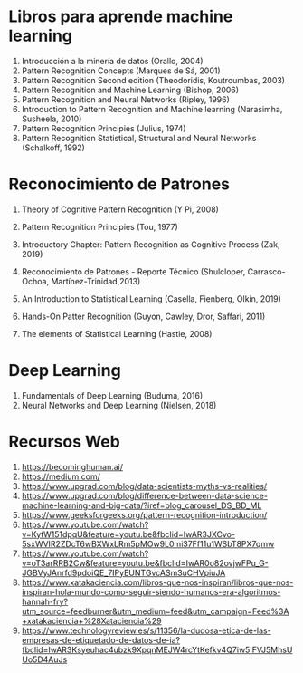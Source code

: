 # Libros para aprende machine learning
1. Introducción a la minería de datos (Orallo, 2004)
2. Pattern Recognition Concepts (Marques de Sá, 2001)
3. Pattern Recognition Second edition (Theodoridis, Koutroumbas, 2003)
4. Pattern Recognition and Machine Learning (Bishop, 2006)
5. Pattern Recognition and Neural Networks (Ripley, 1996)
6. Introduction to Pattern Recognition and Machine learning (Narasimha, Susheela, 2010)
7. Pattern Recognition Principies (Julius, 1974)
8. Pattern Recognition Statistical, Structural and Neural Networks (Schalkoff, 1992)

# Reconocimiento de Patrones
1. Theory of Cognitive Pattern Recognition (Y Pi, 2008)
2. Pattern Recognition Principies (Tou, 1977)
3. Introductory Chapter: Pattern Recognition as Cognitive Process (Zak, 2019)
4. Reconocimiento de Patrones - Reporte Técnico (Shulcloper, Carrasco-Ochoa, Martínez-Trinidad,2013)
5. An Introduction to Statistical Learning (Casella, Fienberg, Olkin, 2019)
6. Hands-On Patter Recognition (Guyon, Cawley, Dror, Saffari, 2011)


11. The elements of Statistical Learning (Hastie, 2008)

# Deep Learning
1. Fundamentals of Deep Learning (Buduma, 2016)
2. Neural Networks and Deep Learning (Nielsen, 2018)

# Recursos Web
1. https://becominghuman.ai/
2. https://medium.com/
3. https://www.upgrad.com/blog/data-scientists-myths-vs-realities/
4. https://www.upgrad.com/blog/difference-between-data-science-machine-learning-and-big-data/?iref=blog_carousel_DS_BD_ML
5. https://www.geeksforgeeks.org/pattern-recognition-introduction/
6. https://www.youtube.com/watch?v=KytW151dpqU&feature=youtu.be&fbclid=IwAR3JXCvo-5sxWVIR2ZDcT6wBXWxLRm5pMOw9L0mi37Ff11u1WSbT8PX7qmw
7. https://www.youtube.com/watch?v=oT3arRRB2Cw&feature=youtu.be&fbclid=IwAR0o82ovjwFPu_G-JGBVyJAnrfd9pdoiQE_7IPyEUNTGvcASm3uCHVpiuJA
8. https://www.xatakaciencia.com/libros-que-nos-inspiran/libros-que-nos-inspiran-hola-mundo-como-seguir-siendo-humanos-era-algoritmos-hannah-fry?utm_source=feedburner&utm_medium=feed&utm_campaign=Feed%3A+xatakaciencia+%28Xataciencia%29
9. https://www.technologyreview.es/s/11356/la-dudosa-etica-de-las-empresas-de-etiquetado-de-datos-de-ia?fbclid=IwAR3Ksyeuhac4ubzk9XpqnMEJW4rcYtKefkv4Q7iw5IFVJ5MhsUUo5D4AuJs
